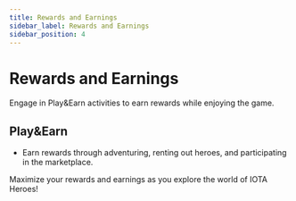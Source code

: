 ```yaml
---
title: Rewards and Earnings
sidebar_label: Rewards and Earnings
sidebar_position: 4
---
```


# Rewards and Earnings

Engage in Play&Earn activities to earn rewards while enjoying the game.

## Play&Earn

- Earn rewards through adventuring, renting out heroes, and participating in the marketplace.

Maximize your rewards and earnings as you explore the world of IOTA Heroes!


